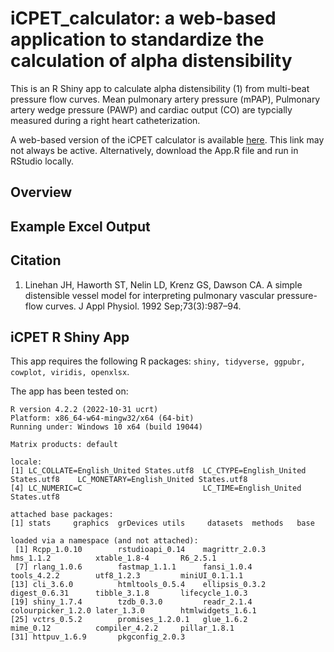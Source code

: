 # iCPET_calculator: a web-based application to standardize the calculation of alpha distensibility
This is an R Shiny app to calculate alpha distensibility (1) from multi-beat pressure flow curves. Mean pulmonary artery pressure (mPAP), Pulmonary artery wedge pressure (PAWP) and cardiac output (CO) are typcially measured during a right heart catheterization.  

A web-based version of the iCPET calculator is available [here](https://vanderpoolrr.shinyapps.io/iCPET_calculator/). This link may not always be active. Alternatively, download the App.R file and run in RStudio locally. 

## Overview


## Example Excel Output




## Citation
1. Linehan JH, Haworth ST, Nelin LD, Krenz GS, Dawson CA. A simple distensible vessel model for interpreting pulmonary vascular pressure-flow curves. J Appl Physiol. 1992 Sep;73(3):987–94. 

## iCPET R Shiny App
This app requires the following R packages: `shiny, tidyverse, ggpubr, cowplot, viridis, openxlsx`. 

The app has been tested on: 
```
R version 4.2.2 (2022-10-31 ucrt) 
Platform: x86_64-w64-mingw32/x64 (64-bit) 
Running under: Windows 10 x64 (build 19044) 
 
Matrix products: default 
 
locale: 
[1] LC_COLLATE=English_United States.utf8  LC_CTYPE=English_United States.utf8    LC_MONETARY=English_United States.utf8 
[4] LC_NUMERIC=C                           LC_TIME=English_United States.utf8     
 
attached base packages: 
[1] stats     graphics  grDevices utils     datasets  methods   base      
 
loaded via a namespace (and not attached): 
 [1] Rcpp_1.0.10        rstudioapi_0.14    magrittr_2.0.3     hms_1.1.2          xtable_1.8-4       R6_2.5.1           
 [7] rlang_1.0.6        fastmap_1.1.1      fansi_1.0.4        tools_4.2.2        utf8_1.2.3         miniUI_0.1.1.1     
[13] cli_3.6.0          htmltools_0.5.4    ellipsis_0.3.2     digest_0.6.31      tibble_3.1.8       lifecycle_1.0.3    
[19] shiny_1.7.4        tzdb_0.3.0         readr_2.1.4        colourpicker_1.2.0 later_1.3.0        htmlwidgets_1.6.1  
[25] vctrs_0.5.2        promises_1.2.0.1   glue_1.6.2         mime_0.12          compiler_4.2.2     pillar_1.8.1       
[31] httpuv_1.6.9       pkgconfig_2.0.3
```
